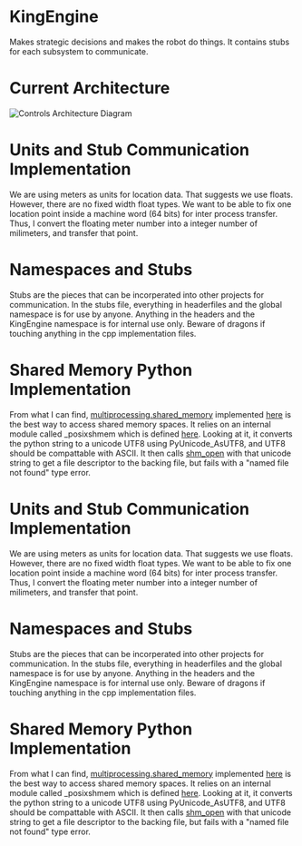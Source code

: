 # KingEngine
Makes strategic decisions and makes the robot do things.
It contains stubs for each subsystem to communicate.

# Current Architecture
![Controls Architecture Diagram](https://github.com/Cardinal-Space-Mining/KingEngine/assets/84042085/90bf5606-f1f2-4c98-8338-3e8f9f94cc49)

# Units and Stub Communication Implementation
We are using meters as units for location data. That suggests we use floats. However, there are no fixed width float types. We want to be able to fix one location point inside a machine word (64 bits) for inter process transfer. Thus, I convert the floating meter number into a integer number of milimeters, and transfer that point.

# Namespaces and Stubs
Stubs are the pieces that can be incorperated into other projects for communication. In the stubs file, everything in headerfiles and the global namespace is for use by anyone. Anything in the headers and the KingEngine namespace is for internal use only. Beware of dragons if touching anything in the cpp implementation files.

# Shared Memory Python Implementation
From what I can find, [multiprocessing.shared_memory](https://docs.python.org/3/library/multiprocessing.shared_memory.html) implemented [here](https://github.com/python/cpython/blob/3.12/Lib/multiprocessing/shared_memory.py) is the best way to access shared memory spaces. It relies on an internal module called _posixshmem which is defined [here](https://github.com/python/cpython/blob/3.12/Modules/_multiprocessing/posixshmem.c). Looking at it, it converts the python string to a unicode UTF8 using PyUnicode_AsUTF8, and UTF8 should be compattable with ASCII. It then calls [shm_open](https://man7.org/linux/man-pages/man3/shm_open.3.html) with that unicode string to get a file descriptor to the backing file, but fails with a "named file not found" type error.

# Units and Stub Communication Implementation
We are using meters as units for location data. That suggests we use floats. However, there are no fixed width float types. We want to be able to fix one location point inside a machine word (64 bits) for inter process transfer. Thus, I convert the floating meter number into a integer number of milimeters, and transfer that point.

# Namespaces and Stubs
Stubs are the pieces that can be incorperated into other projects for communication. In the stubs file, everything in headerfiles and the global namespace is for use by anyone. Anything in the headers and the KingEngine namespace is for internal use only. Beware of dragons if touching anything in the cpp implementation files.

# Shared Memory Python Implementation
From what I can find, [multiprocessing.shared_memory](https://docs.python.org/3/library/multiprocessing.shared_memory.html) implemented [here](https://github.com/python/cpython/blob/3.12/Lib/multiprocessing/shared_memory.py) is the best way to access shared memory spaces. It relies on an internal module called _posixshmem which is defined [here](https://github.com/python/cpython/blob/3.12/Modules/_multiprocessing/posixshmem.c). Looking at it, it converts the python string to a unicode UTF8 using PyUnicode_AsUTF8, and UTF8 should be compattable with ASCII. It then calls [shm_open](https://man7.org/linux/man-pages/man3/shm_open.3.html) with that unicode string to get a file descriptor to the backing file, but fails with a "named file not found" type error.
